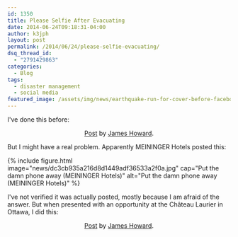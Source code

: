 ```yaml
---
id: 1350
title: Please Selfie After Evacuating
date: 2014-06-24T09:18:31-04:00
author: k3jph
layout: post
permalink: /2014/06/24/please-selfie-evacuating/
dsq_thread_id:
  - "2791429863"
categories:
  - Blog
tags:
  - disaster management
  - social media
featured_image: /assets/img/news/earthquake-run-for-cover-before-facebook.jpg
---
```


I've done this before:

<center><div id="fb-root"></div> <script>(function(d, s, id) { var js, fjs = d.getElementsByTagName(s)[0]; if (d.getElementById(id)) return; js = d.createElement(s); js.id = id; js.src = "//connect.facebook.net/en_US/all.js#xfbml=1"; fjs.parentNode.insertBefore(js, fjs); }(document, 'script', 'facebook-jssdk'));</script>
<div class="fb-post" data-href="https://www.facebook.com/howardjp/posts/511177486302" data-width="466"><div class="fb-xfbml-parse-ignore"><a href="https://www.facebook.com/howardjp/posts/511177486302">Post</a> by <a href="https://www.facebook.com/howardjp">James Howard</a>.</div></div></center>

But I might have a real problem.  Apparently MEININGER Hotels posted this:

{% include figure.html image="news/dc3cb935a216d8d1449adf36533a2f0a.jpg" 
   cap="Put the damn phone away (MEININGER Hotels)"
   alt="Put the damn phone away (MEININGER Hotels)" %}

I've not verified it was actually posted, mostly because I am afraid of the answer.  But when presented with an opportunity at the Château Laurier in Ottawa, I did this:

<center><div id="fb-root"></div> <script>(function(d, s, id) { var js, fjs = d.getElementsByTagName(s)[0]; if (d.getElementById(id)) return; js = d.createElement(s); js.id = id; js.src = "//connect.facebook.net/en_US/all.js#xfbml=1"; fjs.parentNode.insertBefore(js, fjs); }(document, 'script', 'facebook-jssdk'));</script>
<div class="fb-post" data-href="https://www.facebook.com/photo.php?v=526845801872" data-width="466"><div class="fb-xfbml-parse-ignore"><a href="https://www.facebook.com/photo.php?v=526845801872">Post</a> by <a href="https://www.facebook.com/howardjp">James Howard</a>.</div></div></center>
